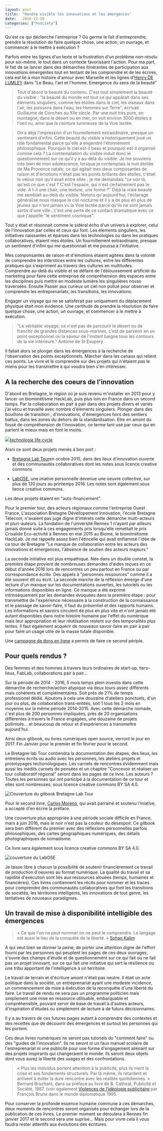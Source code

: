 ```yaml
---
layout: post
title:  "Rendre visible les innovations et les émergences"
date:   2016-12-20 
categories: ["hsociety"]
---
```


Qu'est ce qui déclenche l'entreprise ? Où germe le fait d'entreprendre, prendre la résolution de faire quelque chose, une action, un ouvrage, et commencer à le mettre à exécution ?

Parfois entre les lignes d'un texte et la frustration d'un problème non-résolu pour soi-même, le tout dans un contexte favorissant l'action. Pour ma part, le fait de se lancer dans des démarches itinérantes de participation aux innovations émergentes tout en tentant de les comprendre et de les écrires, cela est lié à mon histoire d'amour avec Marseille et les lignes d'[Henry DE LUMLEY](https://fr.wikipedia.org/wiki/Henry_de_Lumley) dans "Le Beau, l'art et l'homme. Emergence du sens de la beauté"

> Tout d'abord la beauté du contenu. C'est tout simplement la beauté du visible : "la beauté du monde est tout ce qui appârait dans ses éléments singuliers, comme les étoiles dans le ciel, les oiseaux dans l'air, les poissons dans l'eau, les Hommes sur Terre", écrivait Guillaume de Conches au XIIe siècle.
Par une nuit très pure, en montagne, dans le désert ou en mer, on voit environ 3000 étoiles à l'oeil nu, ainsi que la ceinture lumineuse de la Voie lactée.

> On a déjà l'impression d'un fourmillement extraodinaire, presque un sentiment d'infini.
Cette beauté du visible a historiquement joué un rôle fondamental parce qu'elle a engendré l'étonnement philosophique.
Pourquoi le ciel est-il beau et pourquoi est-il organisé comme cela ? La comtemplation du visible induit donc le questionnement sur ce qu'il y a au-delà du visible.
Je me souviens très bien de mon adolescence, lorsque je contemplais la nuit étoilée de Ma Provence natale, ce qui agitait mes deux composantes de raison et d'émotions n'était pas les points brillants des étoiles, c'était le velour noir qu'il avait entre elles ; je me demandais "ce soir là, qu'est ce que c'est ? C'est l'espace, qui n'est certainement pas le vide. A t-il une chair, une texture, une forme ?"
Déjà la vraie beauté me semblait au-delà du visible. Notons qu'aujourd'hui, l'éclairage généralisé nous masque le ciel nocturne et il y a de plus en plus de jeunes qui n'ont jamais vu la Voie lactée parce qu'ils ne sont jamais sortis d'une ville ; c'est une perte de ce contact dramatique avec ce que j'appelle "le sentiment cosmique".

Tout y était et résonnait comme le sidéral écho d'un univers à explorer, celui de l'innovation par celles et ceux qui font.
Les élements singuliers, les initiatives naissantes et éparses dans les technologies ou dans les pratiques collaboratives, étaient mes étoiles. Un fourmillement extraodinaire, presque un sentiment d'infini qui me questionnait et me poussa à l'initiative.

Mes componsantes de raison et d'émotions étaient agitées dans la volonté de comprendre les interstices entre les cultures, entre les différentes pratiques qui s'expriment au travers des cultures en multitudes.
Comprendre au-delà du visible et se défaire de l'éblouissement artificiel du marketing pour faire cette entreprise de compréhension des espaces entre les disciplines puis mettre en modeste lumière les singulières novas traversées. Ensuite Passer aux curieux un ciel non pollué pour observer et comprendre les entreprenariats, les transitions, les innovations.

Engager un voyage qui ne se satisferait pas uniquement du déplacement physique était mon évidence. Une certitude de prendre la résolution de faire quelque chose, une action, un ouvrage, et commencer à le mettre à exécution.

> "Le véritable voyage, ce n'est pas de parcourir le désert ou de franchir de grandes distances sous-marines, c'est de parvenir en un point exceptionnel où la saveur de l'instant baigne tous les contours de la vie intérieure."
Antoine de St Exupery

Il fallait alors se plonger dans les émergences à la recherche de l'observation des points exceptionnels. Marcher dans les canaux qui relient ces points. Le vivre et le comprendre sur des projets qui n'étaient pas le miens pour les transmettre à qui voudra bien s'en intéresser.

## A la recherche des coeurs de l'innovation 

D'abord en Bretagne, le région où je suis revenu m'installer en 2013 pour y lancer un biomimétisme HackLab, puis plus loin en France dans un second temps. Par la collaboration en pair à pair dans des projets divers et variés j'ai vécu et travaillé avec nombre d'éléments singuliers. Plonger dans des bouillons de transition , d'innovations, d'émergences hors des sentiers battus, dans les zones du dehors de la standardisation. Etre en amont du fossé de compréhension de l'innovation, ce terme tant usé par ceux qui en parlent le mieux mais en font le moins.

![](https://cdn-images-1.medium.com/max/800/1*9SNZU2zMbQvyF0__ENBK9g.jpeg)[technologie life cycle](https://en.wikipedia.org/wiki/Technology_adoption_life_cycle)

Aisni ce sont deux projets menés à bon port :

* [Bretagne Lab Tour](https://hackpad.com/BretagneLabTour-Tour-de-Bretagne-des-lieux-dinnovation-ouverte-et-des-communauts-collaboratives-CJCut6qvqG0)en ocobre 2015, dans des lieux d'innovation ouverte et des communautés collaboratives dont les notes sous licence creative commons

* [LabOSE](https://hackpad.com/LabOSe-Laboratoire-open-source-dexpriences-libres-et-distribues-SA2B7bDZcbV), une iniative personnelle devenue une oeuvre collective, sur plus de 120 jours au printemps 2016. Les notes sont également sous lience creative commons.

Les deux projets étaient en "auto-financement". 

Pour le premier tour, des acteurs régionaux comme l'entreprise Ouest France, L'association Bretagne Dévellopement Innovation, l'école Bretagne Télecom, n'avaient pas jugé digne d'intérets cette démarche multi-acteurs et pluri-auteurs. La fondation de l'université Rennes 1 n'ayant par ailleurs jamais donné suite à ces engagements pris lorsqu'elle remettait le prix Crisalide Eco-activité à Rennes en mai 2015 au Biome, le biomimétisme HackLab. 
Je me rappelle assez bien l'étincelle qui avait enflammé l'idée de ce tour de Bretagne "Le manque de collaboration entre les acteurs des innovations et émergences, l'absence de soutien des acteurs majeurs."

La seconde initiative est plus empathique. Née dans un double constat, la première étape provient de nombreuses demandes d'aides reçues en ce début d'année 2016 lors de rencontres un peu partout en France ou par correspondance écrite. Des appels à "personnes ressources" comme il a été souvent dit ou écrit. 
La seconde marche de la réflexion émerge d'une lecture d'un manque sur les documentations ouvertes, les tutoriels ou les informations disponibles en ligne. Ce manque a été exprimé intrinsèquement par les demandes évoquées dans la première étape : pour transmettre de l'expérience nécessaire à la construction de la connaissance et le passage de savoir-faire, il faut du présentiel et des rapports humains. Les informations et savoirs circulent de plus en plus vite et n'ont jamais été autant disponibles dans notre histoire humaine par l'effet du numérique mais leur appropriation et leur réutilsation restent sur des temporalités plus lentes. Il faut également acquérir de nouveaux savoir-faire en pair à pair pour faire un usage utile de la masse totale disponible.

Une [campagne de dons en ligne](https://www.lepotcommun.fr/pot/lxxnnc7x) a permis de faire ce second périple.


## Pour quels rendus ?

Des femmes et des hommes à travers leurs ordinaires de start-up, tiers-lieux, FabLab, collaborations pair à pair...

Sur la période de 2014 - 2016, 5 mois temps plein investis dans cette démarche de recherche/action atypique via deux tours assez différents mais cohérents et complémentaires. Soit près de 21% de temps professionel dédié. Ajoutons à cela une douzaine d'ateliers ponctuels, d'un jour ou plus, de collaboration trans-entités, soit 1 tous les 2 mois en moyenne sur la même période 2014-2015.
Avec cette démarche nomade, c'est plus de 200 personnes impliquées, près de 20 organisations différentes à travers le France engagées, une douzaine de projets pollinisés... et beaucoup de retour et d'expériences à transmettre aujourd'hui.

Ainsi deux gtibook, ou livres numériques open source, verront le jour en 2017. Fin Janvier pour le premier et fin février pour le second.

Le Bretagne lab Tour contiendra la documentation des étapes, des lieux, les entretiens écrits ou audio avec les personnes, les ateliers projets et prototypages techonologiques. Les carnets de rencontres évidemment mais aussi les inédits carnets de pensées et un chapitre "Concevoir et réaliser un tour collaboratif régional" seront dans les pages de ce livre.
Les auteurs ? Toutes les personnes qui ont participé à la documentation de ce tour et elles sont nombreuses, sous licence creative commons BY SA 4.0.

![Couverture du gitbook Bretagne Lab Tour](https://framapic.org/Ou8IB3Ij571q/MbnCGL6pqvOq)


Pour le second livre, [Carlos Moreno](https://fr.wikipedia.org/wiki/Carlos_Moreno_(scientifique)), qui avait parrainé et soutenu l'iniative, a accepté d'en écrire la préface. 
 
Une couverture plus appropriée à une période sociale difficile en France, mars à juin 2016, mais le noir n'est pas la couleur du désespoir. Ce gitbook sera bien différent du premier avec des réflexions personnelles parfois philosophiques, des cartes géographiques numériques, des détails photographiques de nomadisme. 
 
Ce livre sera également sous licence creative commons BY SA 4.0.

![couverture du LabOSE](https://framapic.org/C9BSg9xu5BAG/WYgDtBnoCKA5)


Je laisse libre à chacun la possibilité de soutenir financièrement ce travail de production d'oeuvres au format numérique.
La qualité du travail et sa rapidité d'exécution sont liés aux ressources alouées (temps, humaines et financières).
Ces livres contiennent les récits pour nommer et les traces pour comprendre des communautés collaboratives qui font les transitions de sociétés, les térritoires intelligents, les innovations de tout genre, les tentatives de nouveaux paradigmes.

## Un travail de mise à disponibilité intelligible des émergences

> « Ce que l'on ne peut nommer on ne peut le comprendre. Le langage est aussi le lieu de la conquête de la liberté. » [Sohan Kalim](http://sohankalim.fr/)

A qui veut bien se donner la peine, de porter une attention digne de l'effort fourni par les personnes qui peuplent les pages de ces deux ouvrages, s'ouvre des champs d'étude et de questionnement sur ce qui fait ou ne fait pas un projet innovant, sur ce qui fait une initiative qui sert la résilience ou une tribu apportant de l'intelligence à un territoire.

Le travail de terrain et d'écriture amont n'était pas neutre. Il était un acte politique dans la société, un entreprenariat ayant une modeste incidence, un commencement de mise à éxécution de la reconquête d'une liberté du faire. Le travail de rendu ne sera pas un programme politicien mais simplement une mise en ressource utilisable, embarquable et compréhensible, pouvant servir de base de travail à d'autres acteurs, d'inspiration d'études ou simplement de lecture à de futurs décisionnaires.

Il y a au travers de ces futures pages autant à comprendre des contextes et des recettes que de découvrir des émergences et surtout les personnes qui les portent.

Ces deux livres numériques ne seront pas tutoriels du "comment faire" ou des "guides de l'innovation". Ils ne seront ni un faux manuel scolaire de l'entreprenariat ni une publicité pour une forme d'engagement aliénant sur des projets inspirants qui changeraient le monde. Ils seront deux objets dont vous aurez la liberté des usages et des confrontations.

> « Plus les individus portent attention à la publicité, plus ils nient la crise et ses fondements structurels. Par là même, ils retardent et arrivent à éviter la dure rencontre avec les réalités quotidiennes. » Bernard Brochant, dans sa préface au livre de B. Catheat, Publicité et Société, 1987. 
(voir également [Violences de l’idéologie publicitaire](http://www.monde-diplomatique.fr/1995/08/BRUNE/6552) par François Brune  dans le monde diplomatique 1995.

Pour conserver la profonde essence humaine commune à ces démarches, deux moments de rencontres seront organisés pour échanger lors de la publication de ces livres. 
Le premier moment se déroulera à Rennes fin janvier 2017 et le second sera une suprise... Mais pour vivre cela il vous faudra rester attentifs aux évolutions des écritures. 
